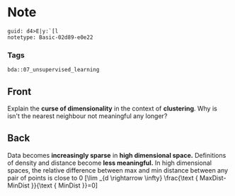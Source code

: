 # Note
```
guid: d4>E|y:`[l
notetype: Basic-02d89-e0e22
```

### Tags
```
bda::07_unsupervised_learning
```

## Front
Explain the <b>curse of dimensionality</b> in the context of
<b>clustering</b>. Why is isn't the nearest neighbour not
meaningful any longer?

## Back
Data becomes <b>increasingly sparse</b> in <b>high dimensional
space.</b> Definitions of density and distance become <b>less
meaningful.</b> In high dimensional spaces, the relative difference
between max and min distance between any pair of points is close to
0 \[\lim _{d \rightarrow \infty} \frac{\text { MaxDist-MinDist
}}{\text { MinDist }}=0\]
